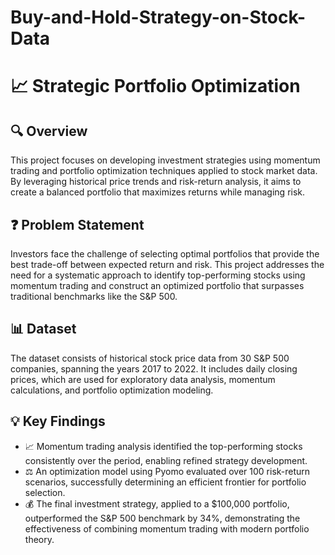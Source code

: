 # Buy-and-Hold-Strategy-on-Stock-Data
# 📈 Strategic Portfolio Optimization

## 🔍 Overview  
This project focuses on developing investment strategies using momentum trading and portfolio optimization techniques applied to stock market data. By leveraging historical price trends and risk-return analysis, it aims to create a balanced portfolio that maximizes returns while managing risk.

## ❓ Problem Statement  
Investors face the challenge of selecting optimal portfolios that provide the best trade-off between expected return and risk. This project addresses the need for a systematic approach to identify top-performing stocks using momentum trading and construct an optimized portfolio that surpasses traditional benchmarks like the S&P 500.

## 📊 Dataset  
The dataset consists of historical stock price data from 30 S&P 500 companies, spanning the years 2017 to 2022. It includes daily closing prices, which are used for exploratory data analysis, momentum calculations, and portfolio optimization modeling.

## 💡 Key Findings  
- 📈 Momentum trading analysis identified the top-performing stocks consistently over the period, enabling refined strategy development.  
- ⚖️ An optimization model using Pyomo evaluated over 100 risk-return scenarios, successfully determining an efficient frontier for portfolio selection.  
- 💰 The final investment strategy, applied to a $100,000 portfolio, outperformed the S&P 500 benchmark by 34%, demonstrating the effectiveness of combining momentum trading with modern portfolio theory.
